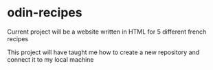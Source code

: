 # odin-recipes

Current project will be a website written in HTML for 5 different french recipes

This project will have taught me how to create a new repository and connect it to my local machine 


